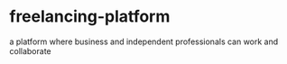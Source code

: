 # freelancing-platform
a platform where business and independent professionals can work and collaborate 
